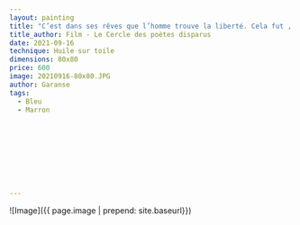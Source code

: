 ```yaml
---
layout: painting
title: "C’est dans ses rêves que l’homme trouve la liberté. Cela fut , est, et restera la vérité."    
title_author: Film - Le Cercle des poètes disparus                                                          
date: 2021-09-16
technique: Huile sur toile 
dimensions: 80x80
price: 600
image: 20210916-80x80.JPG
author: Garanse
tags:
  - Bleu
  - Marron
  
  
  
  
  
  
  
  
  
---
```

![Image]({{ page.image | prepend: site.baseurl}})

